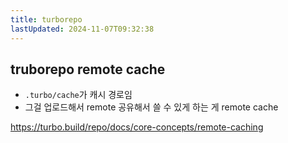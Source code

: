 ```yaml
---
title: turborepo
lastUpdated: 2024-11-07T09:32:38
---
```


## truborepo remote cache

- `.turbo/cache`가 캐시 경로임
- 그걸 업로드해서 remote 공유해서 쓸 수 있게 하는 게 remote cache

<https://turbo.build/repo/docs/core-concepts/remote-caching>
